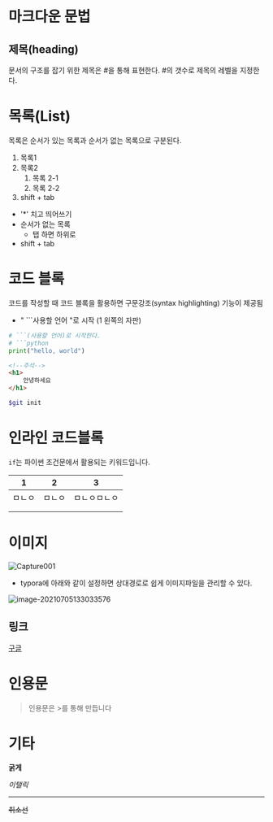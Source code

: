# 마크다운 문법

## 제목(heading)

문서의 구조를 잡기 위한 제목은 #을 통해 표현한다.  #의 갯수로 제목의 레벨을 지정한다.



# 목록(List)

목록은 순서가 있는 목록과 순서가 없는 목록으로 구분된다.

1. 목록1 
2. 목록2
   1. 목록 2-1
   2. 목록 2-2
3. shift + tab

* '*' 치고 띄어쓰기
* 순서가 없는 목록
  * 탭 하면 하위로
* shift + tab

# 코드 블록

코드를 작성할 때 코드 블록을 활용하면 구문강조(syntax highlighting) 기능이 제공됨

* " ```사용할 언어 "로 시작 (1 왼쪽의 자판)

```python
# ```(사용할 언어)로 시작한다.
# ```python
print("hello, world")
```



```HTml
<!--주석-->
<h1>
    안녕하세요
</h1>
```

```bash
$git init
```



# 인라인 코드블록

`if`는 파이썬 조건문에서 활용되는 키워드입니다.

| 1      | 2      | 3            |
| ------ | ------ | ------------ |
| ㅁㄴㅇ | ㅁㄴㅇ | ㅁㄴㅇㅁㄴㅇ |
|        |        |              |
|        |        |              |

# 이미지



![Capture001](C:\Users\ralsk\OneDrive\사진\Feedback\{3B09B23D-617E-41B4-B684-552D3EB66AD0}\Capture001.png)

* typora에 아래와 같이 설정하면 상대경로로 쉽게 이미지파일을 관리할 수 있다.

![image-20210705133033576](md-images/image-20210705133033576.png)

## 링크

[구글]()



# 인용문

> 인용문은 >를 통해 만듭니다



# 기타

**굵게**

*이탤릭*

---

~~취소선~~

